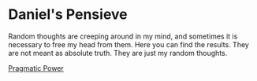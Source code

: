# Daniel's Pensieve

Random thoughts are creeping around in my mind, and sometimes it is necessary to free my head from
them.  Here you can find the results.  They are not meant as absolute truth.  They are just my
random thoughts.

[Pragmatic Power](pensieve/pragmatic-power)

